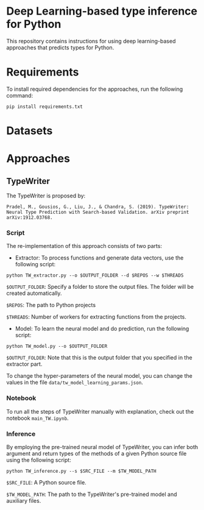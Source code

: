 # Deep Learning-based type inference for Python
This repository contains instructions for using deep learning-based approaches that predicts types for Python.

# Requirements
To install required dependencies for the approaches, run the following command:
```
pip install requirements.txt
```

# Datasets

# Approaches

## TypeWriter
The TypeWriter is proposed by:
```
Pradel, M., Gousios, G., Liu, J., & Chandra, S. (2019). TypeWriter: Neural Type Prediction with Search-based Validation. arXiv preprint arXiv:1912.03768.
```

### Script

The re-implementation of this approach consists of two parts:

 - Extractor: To process functions and generate data vectors, use the following script:
```
python TW_extractor.py --o $OUTPUT_FOLDER --d $REPOS --w $THREADS
```
`$OUTPUT_FOLDER`: Specify a folder to store the output files. The folder will be created automatically.

`$REPOS`: The path to Python projects

`$THREADS`: Number of workers for extracting functions from the projects.

- Model: To learn the neural model and do prediction, run the following script:
```
python TW_model.py --o $OUTPUT_FOLDER
```
`$OUTPUT_FOLDER`: Note that this is the output folder that you specified in the extractor part.

To change the hyper-parameters of the neural model, you can change the values in the file `data/tw_model_learning_params.json`.

### Notebook
To run all the steps of TypeWriter manually with explanation, check out the notebook `main_TW.ipynb`.

### Inference 
By employing the pre-trained neural model of TypeWriter, you can infer both argument and return types of the methods of a given Python source file using the following script:

```
python TW_inference.py --s $SRC_FILE --m $TW_MODEL_PATH
```

`$SRC_FILE`: A Python source file.

`$TW_MODEL_PATH`: The path to the TypeWriter's pre-trained model and auxiliary files.


